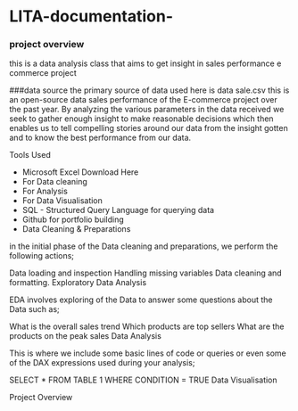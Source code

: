 # LITA-documentation-

### project overview
this is a data analysis class that aims to get insight in sales performance  e commerce project


###data source 
the primary source of data used here is data sale.csv this is an open-source data
sales performance of the E-commerce project over the past year. By analyzing the various parameters in the data received we seek to gather enough insight to make reasonable decisions which then enables us to tell compelling stories around our data from the insight gotten and to know the best performance from our data.

Tools Used

  - Microsoft Excel Download Here
  - For Data cleaning
  - For Analysis
  - For Data Visualisation
  - SQL - Structured Query Language for querying data
  - Github for portfolio building
  - Data Cleaning & Preparations

in the initial phase of the Data cleaning and preparations, we perform the following actions;

Data loading and inspection
Handling missing variables
Data cleaning and formatting.
Exploratory Data Analysis

EDA involves exploring of the Data to answer some questions about the Data such as;

What is the overall sales trend
Which products are top sellers
What are the products on the peak sales
Data Analysis

This is where we include some basic lines of code or queries or even some of the DAX expressions used during your analysis;

SELECT * FROM TABLE 1
WHERE CONDITION = TRUE
Data Visualisation

Project Overview
